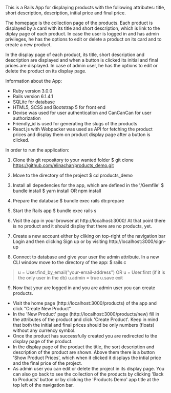 This is a Rails App for displaying products with the following attributes: title, short description, description, initial price and final price.

The homepage is the collection page of the products. Each product is displayed by a card with its title and short description, which is link to the diplay page of each product. In case the user is logged in and has admin privileges, he has the options to edit or delete a product on its card and to create a new product. 

In the display page of each product, its title, short description and description are displayed and when a button is clicked its initial and final prices are displayed. In case of admin user, he has the options to edit or delete the product on its display page.

Information about the App:
* Ruby version 3.0.0
* Rails version 6.1.4.1
* SQLite for database
* HTML5, SCSS and Bootstrap 5 for front end
* Devise was used for user authentication and CanCanCan for user authorization
* Friendly_id is used for generating the slugs of the products
* React.js with Webpacker was used as API for fetching the product prices and display them on product display page after a button is clicked.

In order to run the application:

1. Clone this git repository to your wanted folder
$ git clone https://github.com/elinachar/products_demo.git

2. Move to the directory of the project
$ cd products_demo

3. Install all depedencies for the app, which are defined in the '/Gemfile'
$ bundle install
$ yarn install OR npm install

4. Prepare the database
$ bundle exec rails db:prepare

5. Start the Rails app
$ bundle exec rails s

6. Visit the app in your browser at http://localhost:3000/
At that point there is no product and it should display that there are no products, yet. 

7. Create a new account either by cliking on top-right of the navigation bar Login and then clicking Sign up or by visiting http://localhost:3000/sign-up

8. Connect to database and give your user the admin attribute.
In a new CLI window move to the directory of the app:
$ rails c
> u = User.find_by_email("your-email-address") OR u = User.first (if it is the only user in the db)
> u.admin = true
> u.save
> exit

9. Now that your are logged in and you are admin user you can create products.
- Visit the home page (http://localhost:3000/products) of the app and click "Create New Product" 
- In the 'New Product' page (http://localhost:3000/products/new) fill in the attributes of the product and click 'Create Product'. Keep in mind that both the initial and final prices should be only numbers (floats) without any currency symbol.
- Once the product has successfully created you are redirected to the display page of the product.
- In the display page of the product the title, the sort description and description of the product are shown. Above them there is a button 'Show Product Prices', which when it clicked it displays the intial price and the final price of the project.
- As admin user you can edit or delete the project in its display page. You can also go back to see the collection of the products by clicking 'Back to Products' button or by clicking the 'Products Demo' app title at the top left of the navigation bar.


